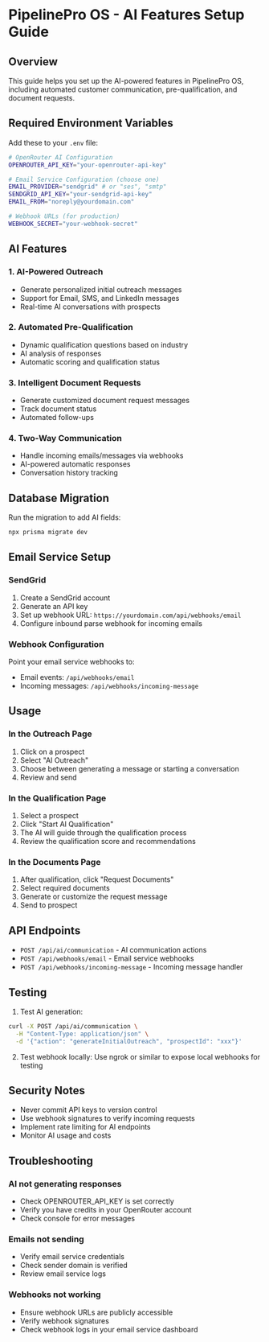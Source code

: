 # PipelinePro OS - AI Features Setup Guide

## Overview
This guide helps you set up the AI-powered features in PipelinePro OS, including automated customer communication, pre-qualification, and document requests.

## Required Environment Variables

Add these to your `.env` file:

```bash
# OpenRouter AI Configuration
OPENROUTER_API_KEY="your-openrouter-api-key"

# Email Service Configuration (choose one)
EMAIL_PROVIDER="sendgrid" # or "ses", "smtp"
SENDGRID_API_KEY="your-sendgrid-api-key"
EMAIL_FROM="noreply@yourdomain.com"

# Webhook URLs (for production)
WEBHOOK_SECRET="your-webhook-secret"
```

## AI Features

### 1. AI-Powered Outreach
- Generate personalized initial outreach messages
- Support for Email, SMS, and LinkedIn messages
- Real-time AI conversations with prospects

### 2. Automated Pre-Qualification
- Dynamic qualification questions based on industry
- AI analysis of responses
- Automatic scoring and qualification status

### 3. Intelligent Document Requests
- Generate customized document request messages
- Track document status
- Automated follow-ups

### 4. Two-Way Communication
- Handle incoming emails/messages via webhooks
- AI-powered automatic responses
- Conversation history tracking

## Database Migration

Run the migration to add AI fields:

```bash
npx prisma migrate dev
```

## Email Service Setup

### SendGrid
1. Create a SendGrid account
2. Generate an API key
3. Set up webhook URL: `https://yourdomain.com/api/webhooks/email`
4. Configure inbound parse webhook for incoming emails

### Webhook Configuration
Point your email service webhooks to:
- Email events: `/api/webhooks/email`
- Incoming messages: `/api/webhooks/incoming-message`

## Usage

### In the Outreach Page
1. Click on a prospect
2. Select "AI Outreach"
3. Choose between generating a message or starting a conversation
4. Review and send

### In the Qualification Page
1. Select a prospect
2. Click "Start AI Qualification"
3. The AI will guide through the qualification process
4. Review the qualification score and recommendations

### In the Documents Page
1. After qualification, click "Request Documents"
2. Select required documents
3. Generate or customize the request message
4. Send to prospect

## API Endpoints

- `POST /api/ai/communication` - AI communication actions
- `POST /api/webhooks/email` - Email service webhooks
- `POST /api/webhooks/incoming-message` - Incoming message handler

## Testing

1. Test AI generation:
```bash
curl -X POST /api/ai/communication \
  -H "Content-Type: application/json" \
  -d '{"action": "generateInitialOutreach", "prospectId": "xxx"}'
```

2. Test webhook locally:
Use ngrok or similar to expose local webhooks for testing

## Security Notes

- Never commit API keys to version control
- Use webhook signatures to verify incoming requests
- Implement rate limiting for AI endpoints
- Monitor AI usage and costs

## Troubleshooting

### AI not generating responses
- Check OPENROUTER_API_KEY is set correctly
- Verify you have credits in your OpenRouter account
- Check console for error messages

### Emails not sending
- Verify email service credentials
- Check sender domain is verified
- Review email service logs

### Webhooks not working
- Ensure webhook URLs are publicly accessible
- Verify webhook signatures
- Check webhook logs in your email service dashboard